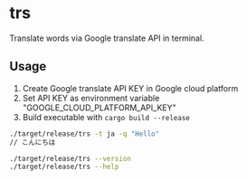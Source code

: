 # trs

Translate words via Google translate API in terminal.

## Usage

1. Create Google translate API KEY in Google cloud platform
1. Set API KEY as environment variable "GOOGLE_CLOUD_PLATFORM_API_KEY"
1. Build executable with `cargo build --release`

```bash
./target/release/trs -t ja -q "Hello"
// こんにちは

./target/release/trs --version 
./target/release/trs --help 
``` 